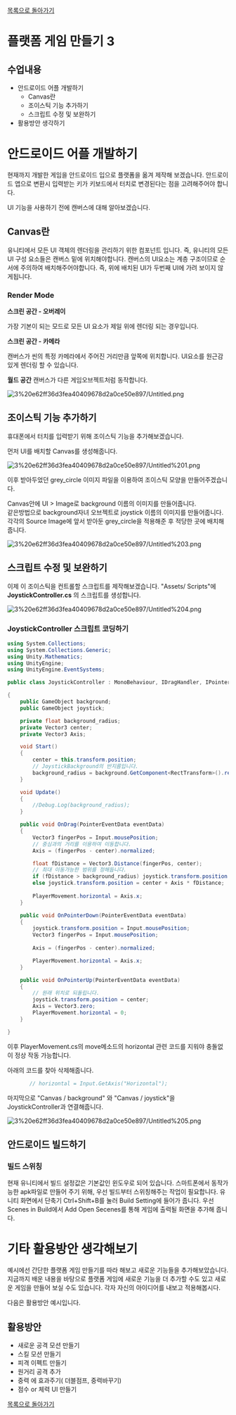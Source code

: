 [목록으로 돌아가기](L1.md)
# 플랫폼 게임 만들기 3

## 수업내용

- 안드로이드 어플 개발하기
    - Canvas란
    - 조이스틱 기능 추가하기
    - 스크립트 수정 및 보완하기
- 활용방안 생각하기

# 안드로이드 어플 개발하기

 현재까지 개발한 게임을 안드로이드 입으로 플랫폼을 옮겨 제작해 보겠습니다. 안드로이드 앱으로 변환시 입력받는 키가 키보드에서 터치로 변경된다는 점을 고려해주어야 합니다. 

 UI 기능을 사용하기 전에 캔버스에 대해 알아보겠습니다.

## Canvas란

 유니티에서 모든 UI 객체의 렌더링을 관리하기 위한 컴포넌트 입니다. 즉, 유니티의 모든 UI 구성 요소들은 캔버스 밑에 위치해야합니다. 캔버스의 UI요소는 계층 구조이므로 순서에 주의하여 배치해주어야합니다. 즉, 위에 배치된 UI가 두번째 UI에 가려 보이지 않게됩니다.

### Render Mode

**스크린 공간 - 오버레이**

가장 기본이 되는 모드로 모든 UI 요소가 제일 위에 렌더링 되는 경우입니다.

**스크린 공간 - 카메라**

캔버스가 씬의 특정 카메라에서 주어진 거리만큼 앞쪽에 위치합니다. UI요소를 원근감있게 렌더링 할 수 있습니다.

**월드 공간**
캔버스가 다른 게임오브젝트처럼 동작합니다.

![3%20e62ff36d3fea40409678d2a0ce50e897/Untitled.png](3%20e62ff36d3fea40409678d2a0ce50e897/Untitled.png)

## 조이스틱 기능 추가하기

 휴대폰에서 터치를 입력받기 위해 조이스틱 기능을 추가해보겠습니다.

먼저 UI를 배치할 Canvas를 생성해줍니다.

![3%20e62ff36d3fea40409678d2a0ce50e897/Untitled%201.png](3%20e62ff36d3fea40409678d2a0ce50e897/Untitled%201.png)

이후 받아두었던  grey_circle 이미지 파일을 이용하여 조이스틱 모양을 만들어주겠습니다.


Canvas안에 UI > Image로 background 이름의 이미지를 만들어줍니다.  
같은방법으로 background자녀 오브젝트로 joystick 이름의 이미지를 만들어줍니다.  
각각의 Source Image에 앞서 받아둔 grey_circle을 적용해준 후 적당한 곳에 배치해줍니다.    

![3%20e62ff36d3fea40409678d2a0ce50e897/Untitled%203.png](3%20e62ff36d3fea40409678d2a0ce50e897/Untitled%203.png)

## 스크립트 수정 및 보완하기

이제 이 조이스틱을 컨트롤할 스크립트를 제작해보겠습니다. "Assets/ Scripts"에 **JoystickController.cs** 의 스크립트를 생성합니다.

![3%20e62ff36d3fea40409678d2a0ce50e897/Untitled%204.png](3%20e62ff36d3fea40409678d2a0ce50e897/Untitled%204.png)

### JoystickController 스크립트 코딩하기

```csharp
using System.Collections;
using System.Collections.Generic;
using Unity.Mathematics;
using UnityEngine;
using UnityEngine.EventSystems;

public class JoystickController : MonoBehaviour, IDragHandler, IPointerDownHandler, IPointerUpHandler

{
    public GameObject background;
    public GameObject joystick;

    private float background_radius;
    private Vector3 center;
    private Vector3 Axis;

    void Start()
    {
        center = this.transform.position;
        // JoystickBackground의 반지름입니다.
        background_radius = background.GetComponent<RectTransform>().rect.width / 2;
    }

    void Update()
    {
        //Debug.Log(background_radius);
    }

    public void OnDrag(PointerEventData eventData)
    {
        Vector3 fingerPos = Input.mousePosition;
        // 중심과의 거리를 이용하여 이동합니다.
        Axis = (fingerPos - center).normalized;

        float fDistance = Vector3.Distance(fingerPos, center);
        // 최대 이동가능한 범위를 정해둡니다.
        if (fDistance > background_radius) joystick.transform.position = center + Axis * background_radius;
        else joystick.transform.position = center + Axis * fDistance;
        
        PlayerMovement.horizontal = Axis.x;
    }

    public void OnPointerDown(PointerEventData eventData)
    {
        joystick.transform.position = Input.mousePosition;
        Vector3 fingerPos = Input.mousePosition;
        
        Axis = (fingerPos - center).normalized;

        PlayerMovement.horizontal = Axis.x;
    }

    public void OnPointerUp(PointerEventData eventData)
    {
        // 원래 위치로 되돌립니다.
        joystick.transform.position = center;
        Axis = Vector3.zero;
        PlayerMovement.horizontal = 0;
    }

}
```

 이후 PlayerMovement.cs의 move메소드의 horizontal 관련 코드를 지워야 충돌없이 정상 작동 가능합니다.

 아래의 코드를 찾아 삭제해줍니다.

```jsx
       // horizontal = Input.GetAxis("Horizontal");
```

 마지막으로 "Canvas / background" 와 "Canvas / joystick"을 JoystickController과 연결해줍니다.

![3%20e62ff36d3fea40409678d2a0ce50e897/Untitled%205.png](3%20e62ff36d3fea40409678d2a0ce50e897/Untitled%205.png)
## 안드로이드 빌드하기

### 빌드 스위칭
현재 유니티에서 빌드 설정값은 기본값인 윈도우로 되어 있습니다. 스마트폰에서 동작가능한 apk파일로 만들어 주기 위해, 우선 빌드부터 스위칭해주는 작업이 필요합니다.
유니티 화면에서 단축기 Ctrl+Shift+B를 눌러 Build Setting에 들어가 줍니다.
우선 Scenes in Build에서 Add Open Secenes를 통해 게임에 출력될 화면을 추가해 줍니다.


# 기타 활용방안 생각해보기

 예시에선 간단한 플랫폼 게임 만들기를 따라 해보고 새로운 기능들을 추가해보았습니다. 지금까지 배운 내용을 바탕으로 플랫폼 게임에 새로운 기능을 더 추가할 수도 있고 새로운 게임을 만들어 보실 수도 있습니다. 각자 자신의 아이디어를 내보고 적용해봅시다.

 다음은 활용방안 예시입니다.

## 활용방안

- 새로운 공격 모션 만들기
- 스킬 모션 만들기
- 피격 이펙트 만들기
- 원거리 공격 추가
- 중력 에 효과주기( 더블점프, 중력바꾸기)
- 점수 or 체력 UI 만들기

[목록으로 돌아가기](L1.md)
